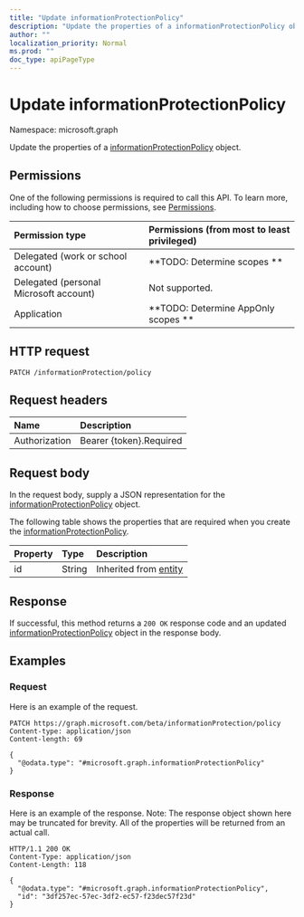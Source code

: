 ```yaml
---
title: "Update informationProtectionPolicy"
description: "Update the properties of a informationProtectionPolicy object."
author: ""
localization_priority: Normal
ms.prod: ""
doc_type: apiPageType
---
```


# Update informationProtectionPolicy

Namespace: microsoft.graph

Update the properties of a [informationProtectionPolicy](../resources/informationprotectionpolicy.md) object.

## Permissions
One of the following permissions is required to call this API. To learn more, including how to choose permissions, see [Permissions](/concepts/permissions-reference.md).

|Permission type|Permissions (from most to least privileged)|
|:---|:---|
|Delegated (work or school account)|**TODO: Determine scopes **|
|Delegated (personal Microsoft account)|Not supported.|
|Application|**TODO: Determine AppOnly scopes **|

## HTTP request
<!-- {
  "blockType": "ignored"
}
-->
``` http
PATCH /informationProtection/policy
```

## Request headers
|Name|Description|
|:---|:---|
|Authorization|Bearer {token}.Required|

## Request body
In the request body, supply a JSON representation for the [informationProtectionPolicy](../resources/informationprotectionpolicy.md) object.

The following table shows the properties that are required when you create the [informationProtectionPolicy](../resources/informationprotectionpolicy.md).

|Property|Type|Description|
|:---|:---|:---|
|id|String| Inherited from [entity](../resources/entity.md)|



## Response
If successful, this method returns a `200 OK` response code and an updated [informationProtectionPolicy](../resources/informationprotectionpolicy.md) object in the response body.

## Examples

### Request
Here is an example of the request.
<!-- {
  "blockType": "request",
  "name": "update_informationprotectionpolicy"
}
-->
``` http
PATCH https://graph.microsoft.com/beta/informationProtection/policy
Content-type: application/json
Content-length: 69

{
  "@odata.type": "#microsoft.graph.informationProtectionPolicy"
}
```

### Response
Here is an example of the response. Note: The response object shown here may be truncated for brevity. All of the properties will be returned from an actual call.
<!-- {
  "blockType": "response",
  "truncated": true
}
-->
``` http
HTTP/1.1 200 OK
Content-Type: application/json
Content-Length: 118

{
  "@odata.type": "#microsoft.graph.informationProtectionPolicy",
  "id": "3df257ec-57ec-3df2-ec57-f23dec57f23d"
}
```

